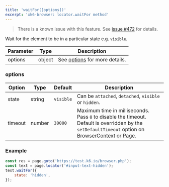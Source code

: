 ```yaml
---
title: 'waitFor([options])'
excerpt: 'xk6-browser: locator.waitFor method'
---
```


<Blockquote mod="warning">

There is a known issue with this feature. See [issue #472](https://github.com/grafana/xk6-browser/issues/472) for details.

</Blockquote>

Wait for the element to be in a particular state e.g. `visible`.

| Parameter | Type   | Description                               |
|-----------|--------|-------------------------------------------|
| options   | object | See [options](#options) for more details. |

### options

<!-- vale off -->

| Option  | Type   | Default   | Description                                                                                                                                                                                                                           |
|---------|--------|-----------|---------------------------------------------------------------------------------------------------------------------------------------------------------------------------------------------------------------------------------------|
| state   | string | `visible` | Can be `attached`, `detached`, `visible` or `hidden`.                                                                                                                                                                                 |
| timeout | number | `30000`   | Maximum time in milliseconds. Pass `0` to disable the timeout. Default is overridden by the `setDefaultTimeout` option on [BrowserContext](/javascript-api/xk6-browser/browsercontext/) or [Page](/javascript-api/xk6-browser/page/). |

### Example

<CodeGroup labels={[]}>

<!-- eslint-skip -->

```javascript
const res = page.goto('https://test.k6.io/browser.php');
const text = page.locator('#input-text-hidden');
text.waitFor({
    state: 'hidden',
});
```

</CodeGroup>
